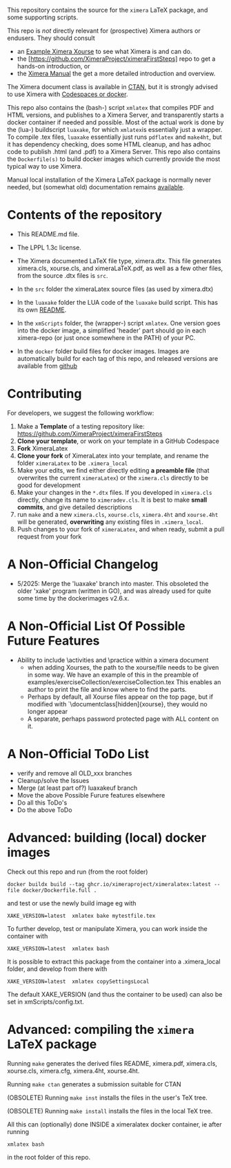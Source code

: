 
This repository contains the source for the `ximera` LaTeX package, and some supporting scripts. 

This repo is *not* directly relevant for (prospective) Ximera authors or endusers.
They should consult 
* an [Example Ximera Xourse](https://go.osu.edu/ximera-examples) to see what Ximera is and can do.
* the [https://github.com/XimeraProject/ximeraFirstSteps] repo to get a hands-on introduction, or
* the [Ximera Manual](https://ximera.osu.edu/xman) the get a more detailed introduction and overview.


The Ximera document class is available in [CTAN](https://ctan.org/pkg/ximera?lang=en), but it is strongly advised to use Ximera with [Codespaces or docker](https://github.com/XimeraProject/ximeraFirstSteps). 


This repo also contains the (bash-) script `xmlatex` that compiles PDF and HTML versions, and publishes to a Ximera Server, and transparently starts a docker container if needed and possible. Most of the actual work is done by the (lua-) buildscript `luaxake`, for which `xmlatex`is essentially just a wrapper. To compile .tex files, `luaxake` essentially just runs `pdflatex` and `make4ht`, but it has dependency checking, does some HTML cleanup, and has adhoc code to publish .html (and .pdf) to a Ximera Server. 
This repo also contains the `Dockerfile(s)` to build docker images which currently provide the most typical way to use Ximera.

Manual local installation of the Ximera LaTeX package is normally never needed, but (somewhat old) documentation remains [available](./installingLocally.md).


# Contents of the repository

* This README.md file. 

* The LPPL 1.3c license.

* The Ximera documented LaTeX file type, ximera.dtx. This file
  generates ximera.cls, xourse.cls, and ximeraLaTeX.pdf, as well as a
  few other files, from the source .dtx files is `src`.

* In the `src` folder the ximeraLatex source files (as used by ximera.dtx)

* In the `luaxake` folder the LUA code of the `luaxake` build script. This has its own [README](luaxake/README.md).

* In the `xmScripts` folder, the (wrapper-) script `xmlatex`. One version goes into the docker image, a simplified 'header' part should go in each ximera-repo (or just once somewhere in the PATH) of your PC.

* In the `docker` folder build files for docker images. Images are automatically build for each tag of this repo, and released versions are available from [github](https://github.com/orgs/XimeraProject/packages)

# Contributing
For developers, we suggest the following workflow:
1) Make a **Template** of a testing repository like: https://github.com/XimeraProject/ximeraFirstSteps
2) **Clone your template**, or work on your template in a GitHub Codespace
3) **Fork** XimeraLatex
4) **Clone your fork** of XimeraLatex into your template, and rename the folder `ximeraLatex` to be `.ximera_local`
5) Make your edits, we find either directly editing **a preamble file** (that overwrites the current `ximeraLatex`) or the `ximera.cls` directly to be good for development
6) Make your changes in the `*.dtx` files. If you developed in `ximera.cls` directly, change its name to `ximeradev.cls`. It is best to make **small commits**, and give detailed descriptions
7) run `make` and a new `ximera.cls`, `xourse.cls`, `ximera.4ht` and `xourse.4ht` will be generated, **overwriting** any existing files in `.ximera_local`.
8) Push changes to your fork of `ximeraLatex`, and when ready, submit a pull request from your fork


# A Non-Official Changelog
* 5/2025: Merge the 'luaxake' branch into master. This obsoleted the older 'xake' program (written in GO), and was already used for quite some time by the dockerimages v2.6.x.

# A Non-Official List Of Possible Future Features

- Ability to include \activities and \practice within a ximera document
  - when adding Xourses, the path to the xourse/file needs to be given
in some way. We have an example of this in the preamble of
examples/exerciseCollection/exerciseCollection.tex This enables an
author to print the file and know where to find the parts.
  - Perhaps by default, all Xourse files appear on the top page, but if modified with `\documentclass[hidden]{xourse}, they would no longer appear
  - A separate, perhaps password protected page with ALL content on it.

# A Non-Official ToDo List
 * verify and remove all OLD_xxx branches
 * Cleanup/solve the Issues
 * Merge (at least part of?) luaxakeuf branch
 * Move the above Possible Furure features elsewhere
 * Do all this ToDo's
 * Do the above ToDo


# Advanced: building (local) docker images

Check out this repo and run (from the root folder)
```
docker buildx build --tag ghcr.io/ximeraproject/ximeralatex:latest --file docker/Dockerfile.full .
```

and test or use the newly build image eg with 
```
XAKE_VERSION=latest  xmlatex bake mytestfile.tex
```
To further develop, test or manipulate Ximera, you can work inside the container with
```
XAKE_VERSION=latest  xmlatex bash
```
It is possible to extract this package from the container into a .ximera_local folder, and develop from there with 
```
XAKE_VERSION=latest  xmlatex copySettingsLocal
```

The default XAKE_VERSION (and thus the container to be used) can also be set in xmScripts/config.txt.



 # Advanced: compiling the `ximera` LaTeX package

Running `make` generates the derived files README, ximera.pdf, ximera.cls, xourse.cls, ximera.cfg, ximera.4ht, xourse.4ht.

Running `make ctan` generates a submission suitable for CTAN

(OBSOLETE) Running `make inst` installs the files in the user's TeX tree.

(OBSOLETE) Running `make install` installs the files in the local TeX tree.

All this can (optionally) done INSIDE a ximeralatex docker container, ie after running
```
xmlatex bash
```
in the root folder of this repo.
